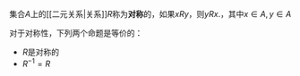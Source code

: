 集合$A$上的[[二元关系|关系]]$R$称为**对称**的，如果$xRy$，则$yRx.$，其中$x\in A, y\in A$

对于对称性，下列两个命题是等价的：
- $R$是对称的
- $R^{-1}=R$
